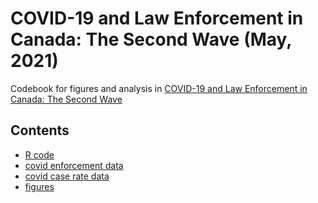 # COVID-19 and Law Enforcement in Canada: The Second Wave (May, 2021)

Codebook for figures and analysis in [COVID-19 and Law Enforcement in Canada: The Second Wave](https://ccla.org/ccla-and-ppmp-release-new-report/)

## Contents

- [R code](ccla-ppmp-may2021-codebook.R) 
- [covid enforcement data](covid19-data-april-27-2021.csv) 
- [covid case rate data](covid19-data-april-27-2021.csv)
- [figures](https://github.com/alexlusco/ccla-ppmp-enforcement-report-may2021/tree/main/figures)
